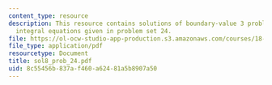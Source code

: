 ```yaml
---
content_type: resource
description: This resource contains solutions of boundary-value 3 problems based on
  integral equations given in problem set 24.
file: https://ol-ocw-studio-app-production.s3.amazonaws.com/courses/18-307-integral-equations-spring-2006/8c55456b837af460a62481a5b8907a50_sol8_prob_24.pdf
file_type: application/pdf
resourcetype: Document
title: sol8_prob_24.pdf
uid: 8c55456b-837a-f460-a624-81a5b8907a50
---
```

